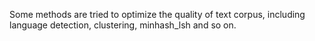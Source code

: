 
Some methods are tried to optimize the quality of text corpus, including language detection, clustering, minhash_lsh and so on.
